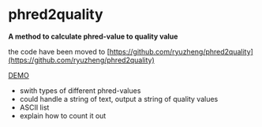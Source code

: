 # phred2quality

**A method to calculate phred-value to quality value**

the code have been moved to [https://github.com/ryuzheng/phred2quality](https://github.com/ryuzheng/phred2quality)

[DEMO](http://ryuzheng.github.io/phred2quality/)

- swith types of different phred-values
- could handle a string of text, output a string of quality values
- ASCII list
- explain how to count it out
